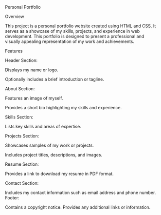 Personal Portfolio

Overview

This project is a personal portfolio website created using HTML and CSS. It serves as a showcase of my skills, projects, and experience in web development. This portfolio is designed to present a professional and visually appealing representation of my work and achievements.

Features

Header Section:

Displays my name or logo.

Optionally includes a brief introduction or tagline.

About Section:

Features an image of myself.

Provides a short bio highlighting my skills and experience.

Skills Section:

Lists key skills and areas of expertise.

Projects Section:

Showcases samples of my work or projects.

Includes project titles, descriptions, and images.

Resume Section:

Provides a link to download my resume in PDF format.

Contact Section:

Includes my contact information such as email address and phone number.
Footer:

Contains a copyright notice.
Provides any additional links or information.
